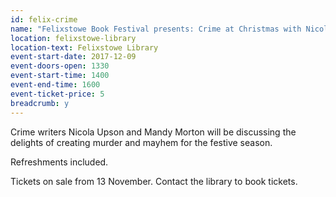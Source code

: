 ```yaml
---
id: felix-crime
name: "Felixstowe Book Festival presents: Crime at Christmas with Nicola Upson and Mandy Morton"
location: felixstowe-library
location-text: Felixstowe Library
event-start-date: 2017-12-09
event-doors-open: 1330
event-start-time: 1400
event-end-time: 1600
event-ticket-price: 5
breadcrumb: y
---
```


Crime writers Nicola Upson and Mandy Morton will be discussing the delights of creating murder and mayhem for the festive season.

Refreshments included.

Tickets on sale from 13 November. Contact the library to book tickets.
